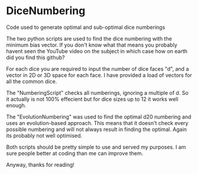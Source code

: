 # DiceNumbering
Code used to generate optimal and sub-optimal dice numberings

The two python scripts are used to find the dice numbering with the minimum bias vector. If you don't know what that means you probably havent seen the YouTube video on the subject in which case how on earth did you find this github?

For each dice you are required to input the number of dice faces "d", and a vector in 2D or 3D space for each face. I have provided a load of vectors for all the common dice.

The "NumberingScript" checks all numberings, ignoring a multiple of d. So it actually is not 100% effecient but for dice sizes up to 12 it works well enough.

The "EvolutionNumbering" was used to find the optimal d20 numbering and uses an evolution-based approach. This means that it doesn't check every possible numbering and will not always result in finding the optimal. Again its probably not well optimised.

Both scripts should be pretty simple to use and served my purposes. I am sure people better at coding than me can improve them.

Anyway, thanks for reading!
